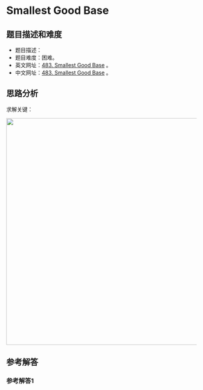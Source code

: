 # Smallest Good Base

## 题目描述和难度
+ 题目描述：
+ 题目难度：困难。
+ 英文网址：[483. Smallest Good Base](https://leetcode.com/problems/smallest-good-base/description/)  。
+ 中文网址：[483. Smallest Good Base](https://leetcode-cn.com/problems/smallest-good-base/description/)  。
## 思路分析
求解关键：

<img src="https://liweiwei1419.github.io/images/leetcode-solution/" width="600">

## 参考解答
### 参考解答1

```java

```